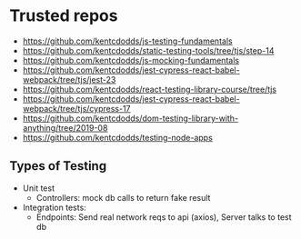 # Trusted repos
- https://github.com/kentcdodds/js-testing-fundamentals 
- https://github.com/kentcdodds/static-testing-tools/tree/tjs/step-14 
- https://github.com/kentcdodds/js-mocking-fundamentals 
- https://github.com/kentcdodds/jest-cypress-react-babel-webpack/tree/tjs/jest-23 
- https://github.com/kentcdodds/react-testing-library-course/tree/tjs 
- https://github.com/kentcdodds/jest-cypress-react-babel-webpack/tree/tjs/cypress-17 
- https://github.com/kentcdodds/dom-testing-library-with-anything/tree/2019-08 
- https://github.com/kentcdodds/testing-node-apps

## Types of Testing
- Unit test
  - Controllers: mock db calls to return fake result
- Integration tests:
  - Endpoints: Send real network reqs to api (axios), Server talks to test db
